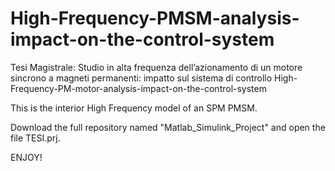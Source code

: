 # High-Frequency-PMSM-analysis-impact-on-the-control-system
Tesi Magistrale: Studio in alta frequenza dell’azionamento di un motore sincrono a magneti permanenti: impatto sul sistema di controllo
High-Frequency-PM-motor-analysis-impact-on-the-control-system

This is the interior High Frequency model of an SPM PMSM.

Download the full repository named "Matlab_Simulink_Project" and open the file TESI.prj.

ENJOY!
